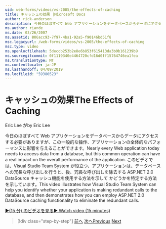 ```yaml
---
uid: web-forms/videos/vs-2005/the-effects-of-caching
title: キャッシュの効果 |Microsoft Docs
author: rick-anderson
description: 今日のほぼすべて Web アプリケーションをデータベースからデータにアクセスする必要がありますが、この一般的な操作の全体的なパフォーマンスに影響を与えることができますをしています.
ms.author: riande
ms.date: 03/26/2007
ms.assetid: 806acc93-7f97-4ba1-92a5-f90146bd51f8
msc.legacyurl: /web-forms/videos/vs-2005/the-effects-of-caching
msc.type: video
ms.openlocfilehash: 5deccb253b2e8e6b853f615413da3b9b161239b9
ms.sourcegitcommit: 0f1119340e4464720cfd16d0ff15764746ea1fea
ms.translationtype: MT
ms.contentlocale: ja-JP
ms.lasthandoff: 04/09/2019
ms.locfileid: "59380523"
---
```

# <a name="the-effects-of-caching"></a><span data-ttu-id="d93bb-103">キャッシュの効果</span><span class="sxs-lookup"><span data-stu-id="d93bb-103">The Effects of Caching</span></span>

<span data-ttu-id="d93bb-104">Eric Lee が</span><span class="sxs-lookup"><span data-stu-id="d93bb-104">by Eric Lee</span></span>

<span data-ttu-id="d93bb-105">今日のほぼすべて Web アプリケーションをデータベースからデータにアクセスする必要がありますが、この一般的な操作、アプリケーションの全体的なパフォーマンスに影響を与えることができます。</span><span class="sxs-lookup"><span data-stu-id="d93bb-105">Nearly every Web application today needs to access data from a database, but this common operation can have a real impact on the overall performance of the application.</span></span> <span data-ttu-id="d93bb-106">このビデオでは、Visual Studio Team System が役立つ、アプリケーションは、データベースへの冗長な呼び出しを行うと、後、冗長な呼び出しを除去する ASP.NET 2.0 DataSource キャッシュ機能を使用する方法を示して かどうかを特定する方法を示しています。</span><span class="sxs-lookup"><span data-stu-id="d93bb-106">This video illustrates how Visual Studio Team System can help you identify whether your application is making redundant calls to the database, and then demonstrates how you can employ ASP.NET 2.0 DataSource caching functionality to eliminate the redundant calls.</span></span>

[<span data-ttu-id="d93bb-107">&#9654;(15 分) のビデオを見る</span><span class="sxs-lookup"><span data-stu-id="d93bb-107">&#9654; Watch video (15 minutes)</span></span>](https://channel9.msdn.com/Blogs/ASP-NET-Site-Videos/the-effects-of-caching)

> [!div class="step-by-step"]
> <span data-ttu-id="d93bb-108">[前へ](custom-extraction-rules-and-coded-web-tests.md)
> [次へ](using-the-load-test-agent.md)</span><span class="sxs-lookup"><span data-stu-id="d93bb-108">[Previous](custom-extraction-rules-and-coded-web-tests.md)
[Next](using-the-load-test-agent.md)</span></span>
